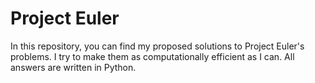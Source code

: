 # Project Euler

In this repository, you can find my proposed solutions to Project Euler's problems. I try to make them as computationally efficient as I can. All answers are written in Python.
